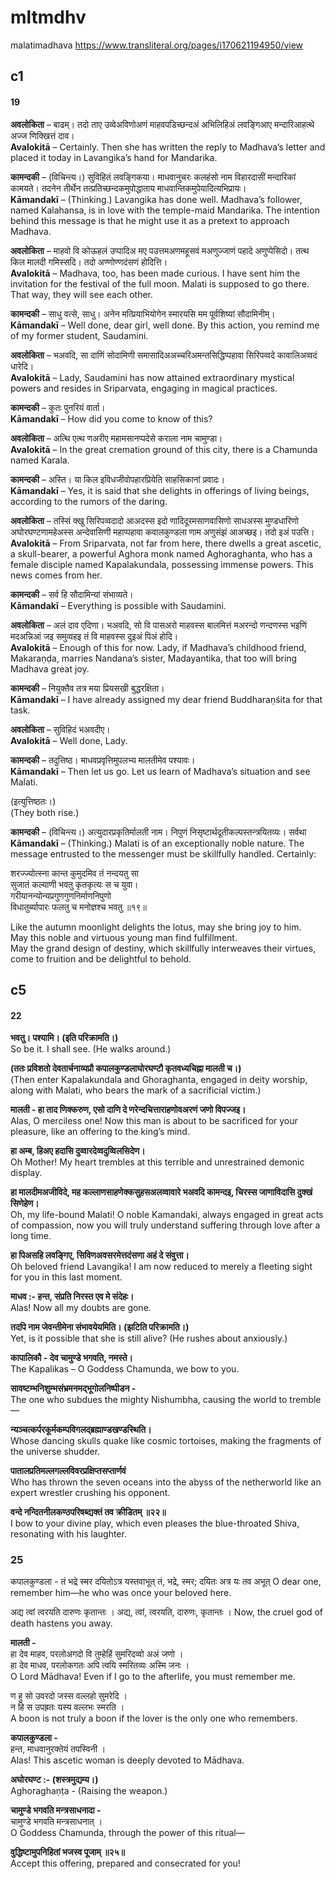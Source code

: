 
# mltmdhv
malatimadhava
https://www.transliteral.org/pages/i170621194950/view
## c1
#### 19
**अवलोकिता** – बाढम्। तदो ताए उव्वेअविणोअणं माहवपडिच्छन्दअं अभिलिहिअं लवङ्गिआए मन्दारिआहत्थे अज्ज णिक्खित्तं दाव।  
**Avalokitā** – Certainly. Then she has written the reply to Madhava’s letter and placed it today in Lavangika’s hand for Mandarika.

**कामन्दकी** – (विचिन्त्य।) सुविहितं लवङ्गिकया। माधवानुचरः कलहंसो नाम विहारदासीं मन्दारिकां कामयते। तदनेन तीर्थेन तत्प्रतिच्छन्दकमुपोद्धाताय माधवान्तिकमुपेयादित्यभिप्रायः।  
**Kāmandakī** – (Thinking.) Lavangika has done well. Madhava’s follower, named Kalahansa, is in love with the temple-maid Mandarika. The intention behind this message is that he might use it as a pretext to approach Madhava.

**अवलोकिता** – माहवो वि कोऊहलं उप्पादिअ मए पउत्तमअणमहूसवं मअणुज्जाणं पहादे अणुप्पेसिदो। तत्थ किल मालदी गमिस्सदि। तदो अण्णोण्णदंसणं होदित्ति।  
**Avalokitā** – Madhava, too, has been made curious. I have sent him the invitation for the festival of the full moon. Malati is supposed to go there. That way, they will see each other.

**कामन्दकी** – साधु वत्से, साधु। अनेन मत्प्रियाभियोगेन स्मारयसि मम पूर्वशिष्यां सौदामिनीम्।  
**Kāmandakī** – Well done, dear girl, well done. By this action, you remind me of my former student, Saudamini.

**अवलोकिता** – भअवदि, सा दाणिं सोदामिणी समासादिअअच्चरिअमन्तसिद्धिप्पहावा सिरिपव्वदे कावालिअव्वदं धारेदि।  
**Avalokitā** – Lady, Saudamini has now attained extraordinary mystical powers and resides in Sriparvata, engaging in magical practices.

**कामन्दकी** – कुतः पुनरियं वार्ता।  
**Kāmandakī** – How did you come to know of this?

**अवलोकिता** – अत्थि एत्थ णअरीए महामसानप्पदेसे कराला नाम चामुण्डा।  
**Avalokitā** – In the great cremation ground of this city, there is a Chamunda named Karala.

**कामन्दकी** – अस्ति। या किल इविधजीवोपहारप्रियेति साहसिकानां प्रवादः।  
**Kāmandakī** – Yes, it is said that she delights in offerings of living beings, according to the rumors of the daring.

**अवलोकिता** – तस्सिं क्खु सिरिपव्वदादो आअदस्स इदो णादिदूरमसाणवासिणो साधअस्स मुण्डधारिणो अघोरघण्टणामहेअस्स अन्देवासिणी महाप्पहावा कवालकुण्डला णाम अणुसंझं आअच्छइ। तदो इअं पउत्ति।  
**Avalokitā** – From Sriparvata, not far from here, there dwells a great ascetic, a skull-bearer, a powerful Aghora monk named Aghoraghanta, who has a female disciple named Kapalakundala, possessing immense powers. This news comes from her.

**कामन्दकी** – सर्व हि सौदामिन्यां संभाव्यते।  
**Kāmandakī** – Everything is possible with Saudamini.

**अवलोकिता** – अलं दाव एदिणा। भअवदि, सो वि पासअरो माहवस्स बालमित्तं मअरन्दो णन्दणस्स भइणिं मदअन्निआं जइ समुव्वहइ तं वि माहवस्स दुइअं पिअं होदि।  
**Avalokitā** – Enough of this for now. Lady, if Madhava’s childhood friend, Makaraṇḍa, marries Nandana’s sister, Madayantika, that too will bring Madhava great joy.

**कामन्दकी** – नियुक्तैव तत्र मया प्रियसखी बुद्धरक्षिता।  
**Kāmandakī** – I have already assigned my dear friend Buddharaṇśita for that task.

**अवलोकिता** – सुविहिदं भअवदीए।  
**Avalokitā** – Well done, Lady.

**कामन्दकी** – तदुत्तिष्ठ। माधवप्रवृत्तिमुपलभ्य मालतीमेव पश्यावः।  
**Kāmandakī** – Then let us go. Let us learn of Madhava’s situation and see Malati.

(इत्युत्तिष्ठतः।)  
(They both rise.)

**कामन्दकी** – (विचिन्त्य।) अत्युदारप्रकृतिर्मालती नाम। निपुणं निसृष्टार्थदूतीकल्पस्तन्त्रयितव्यः। सर्वथा  
**Kāmandakī** – (Thinking.) Malati is of an exceptionally noble nature. The message entrusted to the messenger must be skillfully handled. Certainly:

शरज्ज्योत्स्ना कान्त कुमुदमिव तं नन्दयतु सा  
सुजातं कल्याणी भवतु कृतकृत्यः स च युवा।  
गरीयानन्योन्यप्रगुणगुणनिर्माणनिपुणो  
विधातुर्ब्यापारः फलतु च मनोज्ञश्च भवतु ॥१९॥

Like the autumn moonlight delights the lotus, may she bring joy to him.  
May this noble and virtuous young man find fulfillment.  
May the grand design of destiny, which skillfully interweaves their virtues,  
come to fruition and be delightful to behold.
## c5
#### 22
**भवतु। पश्यामि। (इति परिक्रामति।)**  
So be it. I shall see. (He walks around.)  

**(ततः प्रविशतो देवतार्चनाव्यप्रौ कपालकुण्डलाघोरघण्टौ कृतवध्यचिह्ना मालती च।)**  
(Then enter Kapalakundala and Ghoraghanta, engaged in deity worship, along with Malati, who bears the mark of a sacrificial victim.)  

**मालती - हा ताद णिक्करुण, एसो दाणि दे णरेन्दचित्ताराहणोवअरणं जणो विपज्जइ।**  
Alas, O merciless one! Now this man is about to be sacrificed for your pleasure, like an offering to the king’s mind.  

**हा अम्ब, हिअए हदासि दुव्वारदेव्वदुव्विलसिदेण।**  
Oh Mother! My heart trembles at this terrible and unrestrained demonic display.  

**हा मालदीमअजीविदे, मह कल्लाणसाहणेक्कसुहसअलव्वावारे भअवदि कामन्दइ, चिरस्स जाणाविदासि दुक्खं सिणेहेण।**  
Oh, my life-bound Malati! O noble Kamandaki, always engaged in great acts of compassion, now you will truly understand suffering through love after a long time.  

**हा पिअसहि लवङ्गिए, सिविणअवसरमेत्तदंसणा अहं दे संवुत्ता।**  
Oh beloved friend Lavangika! I am now reduced to merely a fleeting sight for you in this last moment.  

**माधव :- हन्त, संप्रति निरस्त एव मे संदेहः।**  
Alas! Now all my doubts are gone.  

**तदपि नाम जेवन्तीमेना संभावयेयमिति। (झटिति परिक्रामति।)**  
Yet, is it possible that she is still alive? (He rushes about anxiously.)  

**कापालिकौ - देव चामुण्डे भगवति, नमस्ते।**  
The Kapalikas – O Goddess Chamunda, we bow to you.  

**सावष्टम्भनिशुम्भसंभ्रमनमद्भूगोलनिष्पीडन -**  
The one who subdues the mighty Nishumbha, causing the world to tremble—  

**न्यञ्चत्कर्परकूर्मकम्पविगलद्ब्रह्माण्डखण्डस्थिति।**  
Whose dancing skulls quake like cosmic tortoises, making the fragments of the universe shudder.  

**पातालप्रतिमल्लगल्लविवरप्रक्षिप्तसप्तार्णवं**  
Who has thrown the seven oceans into the abyss of the netherworld like an expert wrestler crushing his opponent.  

**वन्दे नन्दितनीलकण्ठपरिषब्द्यक्तं तव क्रीडितम् ॥२२॥**  
I bow to your divine play, which even pleases the blue-throated Shiva, resonating with his laughter.
### 25
कपालकुण्डला -
तं भद्रे स्मर दयितोऽत्र यस्तवाभूत्
तं, भद्रे, स्मर; दयितः अत्र यः तव अभूत्
O dear one, remember him—he who was once your beloved here.

अद्य त्वां त्वरयति दारुणः कृतान्तः ।
अद्य, त्वां, त्वरयति, दारुणः, कृतान्तः ।
Now, the cruel god of death hastens you away.

**मालती -**  
हा देव माहव, परलोअगदो वि तुम्हेहिं सुमरिदव्वो अअं जणो ।  
हा देव माधव, परलोकगतः अपि त्वयि स्मरितव्यः अस्मि जनः ।  
O Lord Mādhava! Even if I go to the afterlife, you must remember me.  

ण हु सो उवरदो जस्स वल्लहो सुमरेदि ।  
न हि स उपह्रतः यस्य वल्लभः स्मरति ।  
A boon is not truly a boon if the lover is the only one who remembers.  

**कपालकुण्डला -**  
हन्त, माधवानुरक्तेयं तपस्विनी ।  
Alas! This ascetic woman is deeply devoted to Mādhava.

**अघोरघण्ट :- (शस्त्रमुद्यम्य।)**  
Aghoraghaṇṭa - (Raising the weapon.)  

**चामुण्डे भगवति मन्त्रसाधनादा -**  
चामुण्डे भगवति मन्त्रसाधनात् ।  
O Goddess Chamunda, through the power of this ritual—  

**वुद्धिष्टामुपनिहितां भजस्व पूजाम् ॥२५॥**  
Accept this offering, prepared and consecrated for you!